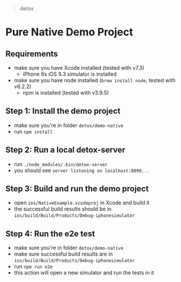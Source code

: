 > detox

# Pure Native Demo Project

## Requirements

* make sure you have Xcode installed (tested with v7.3)
  * iPhone 6s iOS 9.3 simulator is installed
* make sure you have node installed (`brew install node`, tested with v6.2.2)
  * npm is installed (tested with v3.9.5)

## Step 1: Install the demo project

* make sure you're in folder `detox/demo-native`
* run `npm install`

## Step 2: Run a local detox-server

* run `./node_modules/.bin/detox-server`
* you should see `server listening on localhost:8099...`

## Step 3: Build and run the demo project

* open `ios/NativeExample.xcodeproj` in Xcode and build it
* the successful build results should be in `ios/build/Build/Products/Debug-iphonesimulator`

## Step 4: Run the e2e test

* make sure you're in folder `detox/demo-native`
* make sure successful build results are in `ios/build/Build/Products/Debug-iphonesimulator`
* run `npm run e2e`
* this action will open a new simulator and run the tests in it
